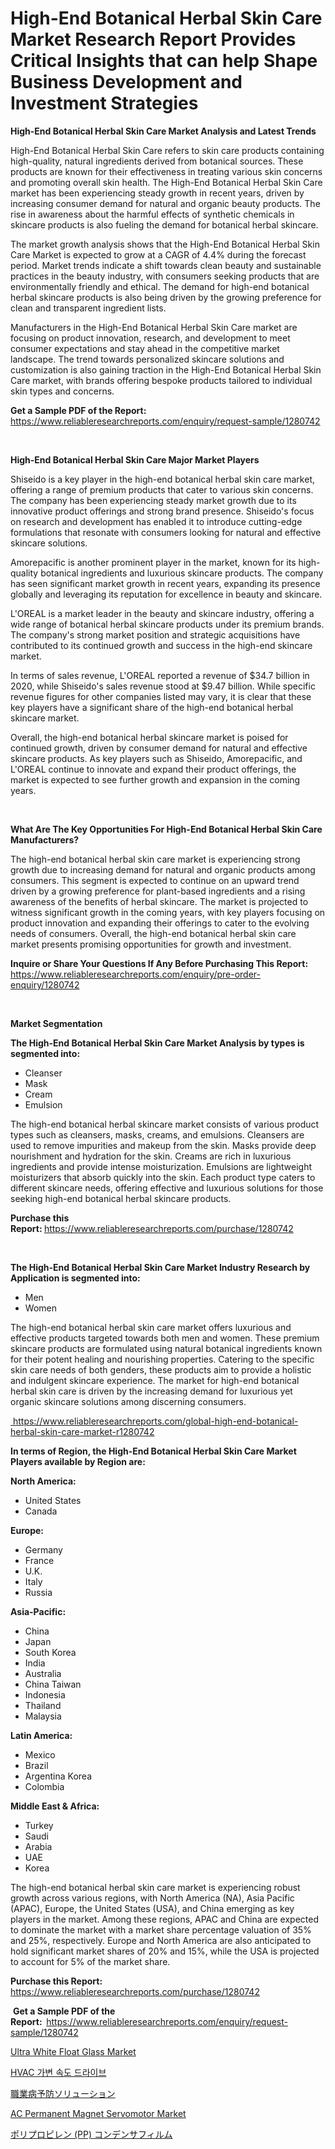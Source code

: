 <p><h1>High-End Botanical Herbal Skin Care Market Research Report Provides Critical Insights that can help Shape Business Development and Investment Strategies</h1></p><p><strong>High-End Botanical Herbal Skin Care Market Analysis and Latest Trends</strong></p>
<p><p>High-End Botanical Herbal Skin Care refers to skin care products containing high-quality, natural ingredients derived from botanical sources. These products are known for their effectiveness in treating various skin concerns and promoting overall skin health. The High-End Botanical Herbal Skin Care market has been experiencing steady growth in recent years, driven by increasing consumer demand for natural and organic beauty products. The rise in awareness about the harmful effects of synthetic chemicals in skincare products is also fueling the demand for botanical herbal skincare.</p><p>The market growth analysis shows that the High-End Botanical Herbal Skin Care Market is expected to grow at a CAGR of 4.4% during the forecast period. Market trends indicate a shift towards clean beauty and sustainable practices in the beauty industry, with consumers seeking products that are environmentally friendly and ethical. The demand for high-end botanical herbal skincare products is also being driven by the growing preference for clean and transparent ingredient lists.</p><p>Manufacturers in the High-End Botanical Herbal Skin Care market are focusing on product innovation, research, and development to meet consumer expectations and stay ahead in the competitive market landscape. The trend towards personalized skincare solutions and customization is also gaining traction in the High-End Botanical Herbal Skin Care market, with brands offering bespoke products tailored to individual skin types and concerns.</p></p>
<p><strong>Get a Sample PDF of the Report:&nbsp;</strong> <a href="https://www.reliableresearchreports.com/enquiry/request-sample/1280742">https://www.reliableresearchreports.com/enquiry/request-sample/1280742</a></p>
<p>&nbsp;</p>
<p><strong>High-End Botanical Herbal Skin Care Major Market Players</strong></p>
<p><p>Shiseido is a key player in the high-end botanical herbal skin care market, offering a range of premium products that cater to various skin concerns. The company has been experiencing steady market growth due to its innovative product offerings and strong brand presence. Shiseido's focus on research and development has enabled it to introduce cutting-edge formulations that resonate with consumers looking for natural and effective skincare solutions.</p><p>Amorepacific is another prominent player in the market, known for its high-quality botanical ingredients and luxurious skincare products. The company has seen significant market growth in recent years, expanding its presence globally and leveraging its reputation for excellence in beauty and skincare.</p><p>L'OREAL is a market leader in the beauty and skincare industry, offering a wide range of botanical herbal skincare products under its premium brands. The company's strong market position and strategic acquisitions have contributed to its continued growth and success in the high-end skincare market.</p><p>In terms of sales revenue, L'OREAL reported a revenue of $34.7 billion in 2020, while Shiseido's sales revenue stood at $9.47 billion. While specific revenue figures for other companies listed may vary, it is clear that these key players have a significant share of the high-end botanical herbal skincare market.</p><p>Overall, the high-end botanical herbal skincare market is poised for continued growth, driven by consumer demand for natural and effective skincare products. As key players such as Shiseido, Amorepacific, and L'OREAL continue to innovate and expand their product offerings, the market is expected to see further growth and expansion in the coming years.</p></p>
<p>&nbsp;</p>
<p><strong>What Are The Key Opportunities For High-End Botanical Herbal Skin Care Manufacturers?</strong></p>
<p><p>The high-end botanical herbal skin care market is experiencing strong growth due to increasing demand for natural and organic products among consumers. This segment is expected to continue on an upward trend driven by a growing preference for plant-based ingredients and a rising awareness of the benefits of herbal skincare. The market is projected to witness significant growth in the coming years, with key players focusing on product innovation and expanding their offerings to cater to the evolving needs of consumers. Overall, the high-end botanical herbal skin care market presents promising opportunities for growth and investment.</p></p>
<p><strong>Inquire or Share Your Questions If Any Before Purchasing This Report:</strong> <a href="https://www.reliableresearchreports.com/enquiry/pre-order-enquiry/1280742">https://www.reliableresearchreports.com/enquiry/pre-order-enquiry/1280742</a></p>
<p>&nbsp;</p>
<p><strong>Market Segmentation</strong></p>
<p><strong>The High-End Botanical Herbal Skin Care Market Analysis by types is segmented into:</strong></p>
<p><ul><li>Cleanser</li><li>Mask</li><li>Cream</li><li>Emulsion</li></ul></p>
<p><p>The high-end botanical herbal skincare market consists of various product types such as cleansers, masks, creams, and emulsions. Cleansers are used to remove impurities and makeup from the skin. Masks provide deep nourishment and hydration for the skin. Creams are rich in luxurious ingredients and provide intense moisturization. Emulsions are lightweight moisturizers that absorb quickly into the skin. Each product type caters to different skincare needs, offering effective and luxurious solutions for those seeking high-end botanical herbal skincare products.</p></p>
<p><strong>Purchase this Report:&nbsp;</strong><a href="https://www.reliableresearchreports.com/purchase/1280742">https://www.reliableresearchreports.com/purchase/1280742</a></p>
<p>&nbsp;</p>
<p><strong>The High-End Botanical Herbal Skin Care Market Industry Research by Application is segmented into:</strong></p>
<p><ul><li>Men</li><li>Women</li></ul></p>
<p><p>The high-end botanical herbal skin care market offers luxurious and effective products targeted towards both men and women. These premium skincare products are formulated using natural botanical ingredients known for their potent healing and nourishing properties. Catering to the specific skin care needs of both genders, these products aim to provide a holistic and indulgent skincare experience. The market for high-end botanical herbal skin care is driven by the increasing demand for luxurious yet organic skincare solutions among discerning consumers.</p></p>
<p><a href="https://www.reliableresearchreports.com/global-high-end-botanical-herbal-skin-care-market-r1280742">&nbsp;https://www.reliableresearchreports.com/global-high-end-botanical-herbal-skin-care-market-r1280742</a></p>
<p><strong>In terms of Region, the High-End Botanical Herbal Skin Care Market Players available by Region are:</strong></p>
<p>
    <p> <strong> North America: </strong>
        <ul>
            <li>United States</li>
            <li>Canada</li>
        </ul>
        </p> 
    <p> <strong> Europe: </strong>
        <ul>
            <li>Germany</li>
            <li>France</li>
            <li>U.K.</li>
            <li>Italy</li>
            <li>Russia</li>
        </ul>
        </p> 
    <p> <strong> Asia-Pacific: </strong>
        <ul>
            <li>China</li>
            <li>Japan</li>
            <li>South Korea</li>
            <li>India</li>
            <li>Australia</li>
            <li>China Taiwan</li>
            <li>Indonesia</li>
            <li>Thailand</li>
            <li>Malaysia</li>
        </ul>
        </p> 
    <p> <strong> Latin America: </strong>
        <ul>
            <li>Mexico</li>
            <li>Brazil</li>
            <li>Argentina Korea</li>
            <li>Colombia</li>
        </ul>
        </p> 
    <p> <strong> Middle East & Africa: </strong>
        <ul>
            <li>Turkey</li>
            <li>Saudi</li>
            <li>Arabia</li>
            <li>UAE</li>
            <li>Korea</li>
        </ul>
    </p>
    </p>
<p><p>The high-end botanical herbal skin care market is experiencing robust growth across various regions, with North America (NA), Asia Pacific (APAC), Europe, the United States (USA), and China emerging as key players in the market. Among these regions, APAC and China are expected to dominate the market with a market share percentage valuation of 35% and 25%, respectively. Europe and North America are also anticipated to hold significant market shares of 20% and 15%, while the USA is projected to account for 5% of the market share.</p></p>
<p><strong>Purchase this Report: </strong><a href="https://www.reliableresearchreports.com/purchase/1280742">https://www.reliableresearchreports.com/purchase/1280742</a></p>
<p>&nbsp;<strong>Get a Sample PDF of the Report:&nbsp;&nbsp;</strong><a href="https://www.reliableresearchreports.com/enquiry/request-sample/1280742">https://www.reliableresearchreports.com/enquiry/request-sample/1280742</a></p>
<p><strong></strong></p>
<p><p><a href="https://github.com/lorenzaSchmeler/Market-Research-Report-List-1/blob/main/ultra-white-float-glass-market.md">Ultra White Float Glass Market</a></p><p><a href="https://github.com/solomonbode85/Market-Research-Report-List-1/blob/main/741755190082.md">HVAC 가변 속도 드라이브</a></p><p><a href="https://github.com/klon646/Market-Research-Report-List-1/blob/main/135870498643.md">職業病予防ソリューション</a></p><p><a href="https://github.com/ruddyyedelwadw/Market-Research-Report-List-2/blob/main/ac-permanent-magnet-servomotor-market.md">AC Permanent Magnet Servomotor Market</a></p><p><a href="https://github.com/EstaSprer20231/Market-Research-Report-List-1/blob/main/760647298642.md">ポリプロピレン (PP) コンデンサフィルム</a></p></p>